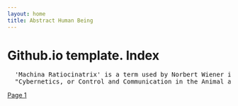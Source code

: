 ```yaml
---
layout: home
title: Abstract Human Being
---
```

# Github.io template. Index
<pre>
  'Machina Ratiocinatrix' is a term used by Norbert Wiener in the introduction to his book 
  "Cybernetics, or Control and Communication in the Animal and the Machine".
</pre>
[Page 1](./pages/page_1)

